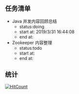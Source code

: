 ## 任务清单   

* Java 并发内容回顾总结    
	* status:doing  
	* start at: 2019/3/31 16:44:08 
	* end   at: 
* Zookeeper 内容整理 
	* status:todo  
	* start at:
	* end   at: 

## 统计  

[![HitCount](http://hits.dwyl.io/sunfeilong/note/project.svg)](http://hits.dwyl.io/sunfeilong/note/project)